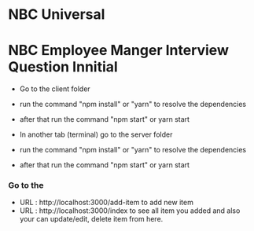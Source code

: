 # NBC Universal
# NBC Employee Manger Interview Question Innitial 

- Go to the client folder
- run the command "npm install" or "yarn" to resolve the dependencies
- after that run the command "npm start" or yarn start

- In another tab (terminal) go to the server folder
- run the command "npm install" or "yarn" to resolve the dependencies
- after that run the command "npm start" or yarn start


### Go to the
- URL : http://localhost:3000/add-item to add new item
- URL : http://localhost:3000/index to see all item you added and
also your can update/edit, delete item from here.
